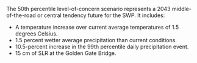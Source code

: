 The 50th percentile level-of-concern scenario represents a 2043 middle-of-the-road or 
central tendency future for the SWP. It includes:
* A temperature increase over current average temperatures of 1.5 degrees Celsius.
* 1.5 percent wetter average precipitation than current conditions.
* 10.5-percent increase in the 99th percentile daily precipitation event.
* 15 cm of SLR at the Golden Gate Bridge.